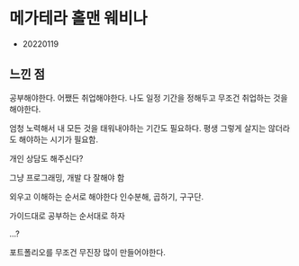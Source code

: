 # 메가테라 홀맨 웨비나

* 20220119

## 느낀 점

공부해야한다.
어쨌든 취업해야한다.
나도 일정 기간을 정해두고 무조건 취업하는 것을 해야한다.

엄청 노력해서 내 모든 것을 태워내야하는 기간도 필요하다.
평생 그렇게 살지는 않더라도 해야하는 시기가 필요함.

개인 상담도 해주신다?

그냥 프로그래밍, 개발 다 잘해야 함

외우고 이해하는 순서로 해야한다
인수분해, 곱하기, 구구단.

가이드대로 공부하는 순서대로 하자

...?

포트폴리오를 무조건 무진장 많이 만들어야한다.
